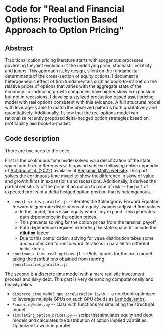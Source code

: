 # Code for "Real and Financial Options: Production Based Approach to Option Pricing"

## Abstract

Traditional option pricing literature starts with exogenous processes governing the joint evolution of the underlying price, stochastic volatility and jumps. This approach is, by design, silent on the fundamental determinants of the cross-section of equity options. I document a heterogeneous effect of firm fundamentals such as book-to-market on the relative prices of options that varies with the aggregate state of the economy. In particular, growth companies have higher skew in expansions but not in recessions. I develop a stylized production based asset pricing model with real options consistent with this evidence. A full structural model with leverage is able to match the observed patterns both qualitatively and quantitatively. Additionally, I show that the real options model can rationalize recently proposed delta-hedged option strategies based on profitability and book-to-market.

## Code description

There are two parts to the code.

First is the continuous time model solved via a descitization of the state space and finite differences with upwind scheme following online appendix of [Achdou et al. (2022)](https://doi.org/10.1093/restud/rdab002) available at [Benjamin Moll's website](https://benjaminmoll.com/codes/). This part solves the continuous time model to show the difference in skew of value and growth firms in expansions and recessions. Additionally, it derives the partial sensitivity of the price of an option to price of risk -- the part of expected profits of a delta hedged option position that is heterogenous.

* `sensitivities_parallel.jl` -- iterates the Kolmogorov Forward Equation forward to generate distributions of equity issuance adjusted firm values
	* In the model, firms issue equity when they expand. This generates path dependence in the option prices.
	* This prevents solving for the option prices from the terminal payoff
	* Path dependence requires extending the state space to include the **dilution** factor
	* Due to this complication, solving for value distribution takes some and is optimized to run forward iterations in parallel for different initial states
* `continuous_time_real_options.jl` -- Plots figures for the main model taking the dstributions obtained from running `sensitivities_parallel.jl`

The second is a discrete time model with a more realistic investment process and risky debt. This part is very demanding computationally and heavily relies

* `discrete_time_model_gpu_acceleration.ipynb` -- a notebook optimized to leverage multiple GPUs on such GPU clouds as [LambdaLambs](https://lambdalabs.com). 
* `FinancingModel.py` -- class with functions for simulating the structural model
* `simulating_option_prices.py` -- script that simulates equity and debt models and calculates the distribution of option implied volatilities. Optimized to work in parallel


